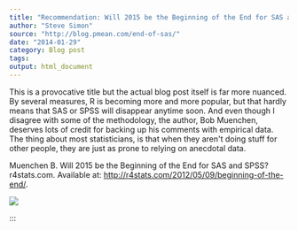 ```yaml
---
title: "Recommendation: Will 2015 be the Beginning of the End for SAS and SPSS?"
author: "Steve Simon"
source: "http://blog.pmean.com/end-of-sas/"
date: "2014-01-29"
category: Blog post
tags: 
output: html_document
---
```


This is a provocative title but the actual blog post itself is far more
nuanced. By several measures, R is becoming more and more popular, but
that hardly means that SAS or SPSS will disappear anytime soon. And even
though I disagree with some of the methodology, the author, Bob
Muenchen, deserves lots of credit for backing up his comments with
empirical data. The thing about most statisticians, is that when they
aren't doing stuff for other people, they are just as prone to relying
on anecdotal data.

<!---More--->

Muenchen B. Will 2015 be the Beginning of the End for SAS and SPSS?
r4stats.com. Available at:
<http://r4stats.com/2012/05/09/beginning-of-the-end/>.

![](../../../images/end-of-sas01.png)


:::

